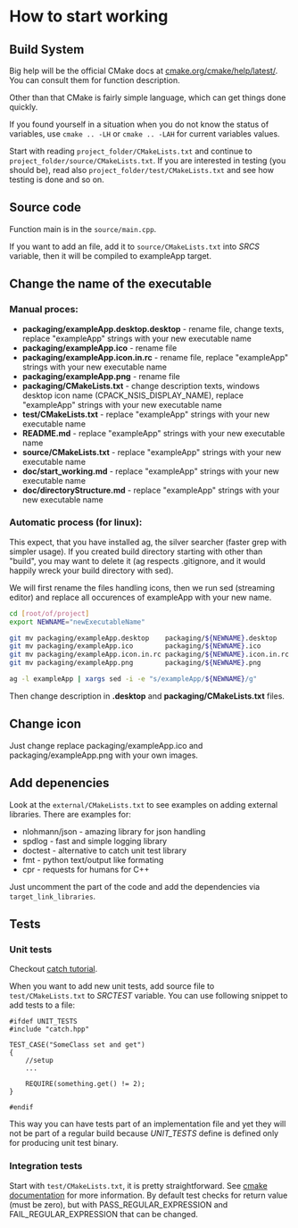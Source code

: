 
# How to start working

## Build System

Big help will be the official CMake docs at
[cmake.org/cmake/help/latest/](https://cmake.org/cmake/help/latest/). You can
consult them for function description.

Other than that CMake is fairly simple language, which can get things done quickly. 

If you found yourself in a situation when you do not know the status of
variables, use `cmake .. -LH` or `cmake .. -LAH` for current variables values.

Start with reading `project_folder/CMakeLists.txt` and continue to
`project_folder/source/CMakeLists.txt`. If you are interested in testing (you should
be), read also `project_folder/test/CMakeLists.txt` and see how testing is done and so on.

## Source code

Function main is in the `source/main.cpp`. 

If you want to add an file, add it to `source/CMakeLists.txt` into *SRCS*
variable, then it will be compiled to exampleApp target.

## Change the name of the executable

### Manual proces:

* **packaging/exampleApp.desktop.desktop** - rename file, change texts, replace "exampleApp" strings with your new executable name
* **packaging/exampleApp.ico** - rename file
* **packaging/exampleApp.icon.in.rc** - rename file, replace "exampleApp" strings with your new executable name
* **packaging/exampleApp.png** - rename file
* **packaging/CMakeLists.txt** - change description texts, windows desktop icon name (CPACK_NSIS_DISPLAY_NAME), replace "exampleApp" strings with your new executable name
* **test/CMakeLists.txt** - replace "exampleApp" strings with your new executable name
* **README.md** - replace "exampleApp" strings with your new executable name
* **source/CMakeLists.txt** - replace "exampleApp" strings with your new executable name
* **doc/start_working.md** - replace "exampleApp" strings with your new executable name
* **doc/directoryStructure.md** - replace "exampleApp" strings with your new executable name

### Automatic process (for linux):

This expect, that you have installed ag, the silver searcher (faster grep with
simpler usage). If you created build directory starting with other than
"build", you may want to delete it (ag respects .gitignore, and it would
happily wreck your build directory with sed).

We will first rename the files handling icons, then we run sed (streaming
editor) and replace all occurences of exampleApp with your new name.

~~~bash
cd [root/of/project]
export NEWNAME="newExecutableName"

git mv packaging/exampleApp.desktop    packaging/${NEWNAME}.desktop
git mv packaging/exampleApp.ico        packaging/${NEWNAME}.ico
git mv packaging/exampleApp.icon.in.rc packaging/${NEWNAME}.icon.in.rc 
git mv packaging/exampleApp.png        packaging/${NEWNAME}.png

ag -l exampleApp | xargs sed -i -e "s/exampleApp/${NEWNAME}/g"
~~~

Then change description in **.desktop** and **packaging/CMakeLists.txt** files.

## Change icon

Just change replace packaging/exampleApp.ico and packaging/exampleApp.png with
your own images.

## Add depenencies

Look at the `external/CMakeLists.txt` to see examples on adding external
libraries. There are examples for:

* nlohmann/json - amazing library for json handling
* spdlog - fast and simple logging library
* doctest - alternative to catch unit test library
* fmt - python text/output like formating
* cpr - requests for humans for C++

Just uncomment the part of the code and add the dependencies via `target_link_libraries`.

## Tests

### Unit tests

Checkout [catch tutorial](https://github.com/philsquared/Catch/blob/master/docs/tutorial.md). 

When you want to add new unit tests, add source file to `test/CMakeLists.txt`
to *SRCTEST* variable. You can use following snippet to add tests to a file:

~~~
#ifdef UNIT_TESTS
#include "catch.hpp"

TEST_CASE("SomeClass set and get")
{
    //setup
    ...

    REQUIRE(something.get() != 2);
}

#endif
~~~

This way you can have tests part of an implementation file and yet they will
not be part of a regular build because *UNIT_TESTS* define is defined only for
producing unit test binary.

### Integration tests

Start with `test/CMakeLists.txt`, it is pretty straightforward. See [cmake
documentation](https://cmake.org/cmake/help/latest/command/add_test.html) for
more information. By default test checks for return value (must be zero), but
with PASS_REGULAR_EXPRESSION and FAIL_REGULAR_EXPRESSION that can be changed.

